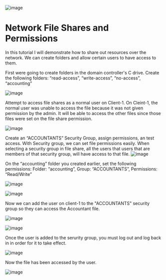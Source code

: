 
  ![image](https://github.com/AntIT-1/network-files-and-permissions/assets/141161539/872da474-62a6-41bc-9d80-1642bcc98f4e)


<h1>Network File Shares and Permissions</h1>
In this tutorial I will demonstrate how to  share out resources over the network. We can create folders and allow certain users to have access to them. 




  
First were going to create folders in the domain controller's C drive. Create the following folders: “read-access”, “write-access”, “no-access”, “accounting”

![image](https://github.com/AntIT-1/network-files-and-permissions/assets/141161539/8ab1900f-89aa-40ac-a84b-30fe15fa36da)

Attempt to access file shares as a normal user on Client-1.
On Cleint-1, the normal user was unable to access the file because it was not given permission by the admin. It will be able to access the other files since those files were set on the file share permission. 

![image](https://github.com/AntIT-1/network-files-and-permissions/assets/141161539/c418edf5-863b-4220-a6c6-3f1bbc58ea6f)

Create an “ACCOUNTANTS” Security Group, assign permissions, an test access. With Security group, we can set file permissions easily. When selecting a security group in file share, all the users that users that are members of that security group, will have access to that file.
![image](https://github.com/AntIT-1/network-files-and-permissions/assets/141161539/cc22e50c-451a-4a7a-8a3b-ef39c5b4085b)

On the “accounting” folder you created earlier, set the following permissions:
Folder: “accounting”, Group: “ACCOUNTANTS”, Permissions: “Read/Write”


![image](https://github.com/AntIT-1/network-files-and-permissions/assets/141161539/5264aafc-33f9-421c-b3fe-f24d49f923d8)

![image](https://github.com/AntIT-1/network-files-and-permissions/assets/141161539/9a4f4aa1-2d61-4cd5-aad4-d7e892cc60fc)

Now we can add the user on client-1 to the "ACCOUNTANTS" security group so they can access the Accountant file. 

![image](https://github.com/AntIT-1/network-files-and-permissions/assets/141161539/9fa0cc7d-cb59-4edb-bc34-5a2fbf15aa6c)

![image](https://github.com/AntIT-1/network-files-and-permissions/assets/141161539/47ea3665-c8b6-44f0-b90c-d0f8e06ac1f7)


Once the user is added to the serurity group, you must log out and log back in in order for it to take effect. 

![image](https://github.com/AntIT-1/network-files-and-permissions/assets/141161539/cb4cbcd1-c188-4eed-91ea-e44581e11df0)

Now the file has been accessed by the user.

![image](https://github.com/AntIT-1/network-files-and-permissions/assets/141161539/0e8d2459-fd9b-4f7e-bde7-18f059d3f73a)







